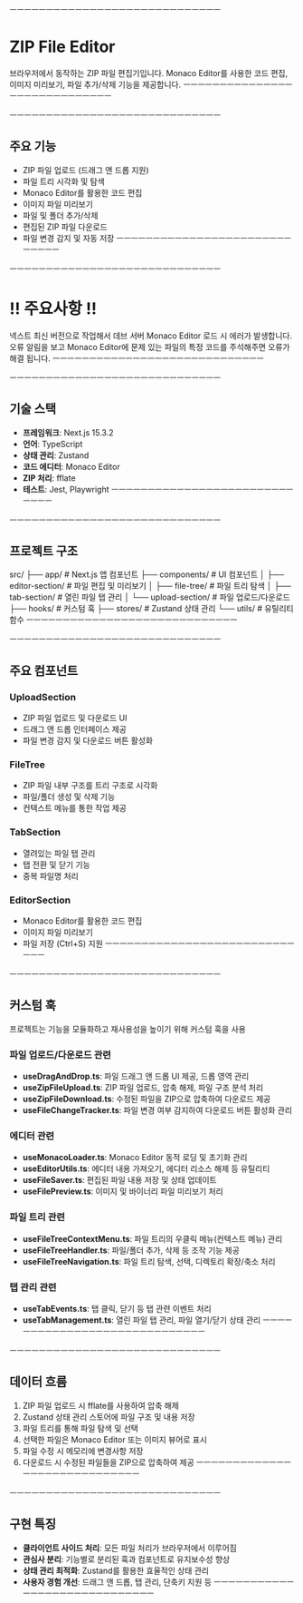 ㅡㅡㅡㅡㅡㅡㅡㅡㅡㅡㅡㅡㅡㅡㅡㅡㅡㅡㅡㅡㅡㅡㅡㅡㅡㅡㅡㅡㅡ
# ZIP File Editor
브라우저에서 동작하는 ZIP 파일 편집기입니다. 
Monaco Editor를 사용한 코드 편집, 이미지 미리보기, 파일 추가/삭제 기능을 제공합니다.
ㅡㅡㅡㅡㅡㅡㅡㅡㅡㅡㅡㅡㅡㅡㅡㅡㅡㅡㅡㅡㅡㅡㅡㅡㅡㅡㅡㅡㅡ


ㅡㅡㅡㅡㅡㅡㅡㅡㅡㅡㅡㅡㅡㅡㅡㅡㅡㅡㅡㅡㅡㅡㅡㅡㅡㅡㅡㅡㅡ
## 주요 기능
- ZIP 파일 업로드 (드래그 앤 드롭 지원)
- 파일 트리 시각화 및 탐색
- Monaco Editor를 활용한 코드 편집
- 이미지 파일 미리보기
- 파일 및 폴더 추가/삭제
- 편집된 ZIP 파일 다운로드
- 파일 변경 감지 및 자동 저장
ㅡㅡㅡㅡㅡㅡㅡㅡㅡㅡㅡㅡㅡㅡㅡㅡㅡㅡㅡㅡㅡㅡㅡㅡㅡㅡㅡㅡㅡ

ㅡㅡㅡㅡㅡㅡㅡㅡㅡㅡㅡㅡㅡㅡㅡㅡㅡㅡㅡㅡㅡㅡㅡㅡㅡㅡㅡㅡㅡ
# !! 주요사항 !!
넥스트 최신 버전으로 작업해서 데브 서버 Monaco Editor 로드 시 에러가 발생합니다.
오류 알림을 보고 Monaco Editor에 문제 있는 파일의 특정 코드를 주석해주면 오류가 해결 됩니다.
ㅡㅡㅡㅡㅡㅡㅡㅡㅡㅡㅡㅡㅡㅡㅡㅡㅡㅡㅡㅡㅡㅡㅡㅡㅡㅡㅡㅡㅡ

ㅡㅡㅡㅡㅡㅡㅡㅡㅡㅡㅡㅡㅡㅡㅡㅡㅡㅡㅡㅡㅡㅡㅡㅡㅡㅡㅡㅡㅡ
## 기술 스택
- **프레임워크**: Next.js 15.3.2
- **언어**: TypeScript
- **상태 관리**: Zustand
- **코드 에디터**: Monaco Editor
- **ZIP 처리**: fflate
- **테스트**: Jest, Playwright
ㅡㅡㅡㅡㅡㅡㅡㅡㅡㅡㅡㅡㅡㅡㅡㅡㅡㅡㅡㅡㅡㅡㅡㅡㅡㅡㅡㅡㅡ


ㅡㅡㅡㅡㅡㅡㅡㅡㅡㅡㅡㅡㅡㅡㅡㅡㅡㅡㅡㅡㅡㅡㅡㅡㅡㅡㅡㅡㅡ
## 프로젝트 구조
src/
├── app/                 # Next.js 앱 컴포넌트
├── components/          # UI 컴포넌트
│   ├── editor-section/  # 파일 편집 및 미리보기
│   ├── file-tree/       # 파일 트리 탐색
│   ├── tab-section/     # 열린 파일 탭 관리
│   └── upload-section/  # 파일 업로드/다운로드
├── hooks/               # 커스텀 훅
├── stores/              # Zustand 상태 관리
└── utils/               # 유틸리티 함수
ㅡㅡㅡㅡㅡㅡㅡㅡㅡㅡㅡㅡㅡㅡㅡㅡㅡㅡㅡㅡㅡㅡㅡㅡㅡㅡㅡㅡㅡ


ㅡㅡㅡㅡㅡㅡㅡㅡㅡㅡㅡㅡㅡㅡㅡㅡㅡㅡㅡㅡㅡㅡㅡㅡㅡㅡㅡㅡㅡ
## 주요 컴포넌트

### UploadSection
- ZIP 파일 업로드 및 다운로드 UI
- 드래그 앤 드롭 인터페이스 제공
- 파일 변경 감지 및 다운로드 버튼 활성화

### FileTree
- ZIP 파일 내부 구조를 트리 구조로 시각화
- 파일/폴더 생성 및 삭제 기능
- 컨텍스트 메뉴를 통한 작업 제공

### TabSection
- 열려있는 파일 탭 관리
- 탭 전환 및 닫기 기능
- 중복 파일명 처리

### EditorSection
- Monaco Editor를 활용한 코드 편집
- 이미지 파일 미리보기
- 파일 저장 (Ctrl+S) 지원
ㅡㅡㅡㅡㅡㅡㅡㅡㅡㅡㅡㅡㅡㅡㅡㅡㅡㅡㅡㅡㅡㅡㅡㅡㅡㅡㅡㅡㅡ


ㅡㅡㅡㅡㅡㅡㅡㅡㅡㅡㅡㅡㅡㅡㅡㅡㅡㅡㅡㅡㅡㅡㅡㅡㅡㅡㅡㅡㅡ
## 커스텀 훅
프로젝트는 기능을 모듈화하고 재사용성을 높이기 위해 커스텀 훅을 사용

### 파일 업로드/다운로드 관련
- **useDragAndDrop.ts**: 파일 드래그 앤 드롭 UI 제공, 드롭 영역 관리
- **useZipFileUpload.ts**: ZIP 파일 업로드, 압축 해제, 파일 구조 분석 처리
- **useZipFileDownload.ts**: 수정된 파일을 ZIP으로 압축하여 다운로드 제공
- **useFileChangeTracker.ts**: 파일 변경 여부 감지하여 다운로드 버튼 활성화 관리

### 에디터 관련
- **useMonacoLoader.ts**: Monaco Editor 동적 로딩 및 초기화 관리
- **useEditorUtils.ts**: 에디터 내용 가져오기, 에디터 리소스 해제 등 유틸리티
- **useFileSaver.ts**: 편집된 파일 내용 저장 및 상태 업데이트
- **useFilePreview.ts**: 이미지 및 바이너리 파일 미리보기 처리

### 파일 트리 관련
- **useFileTreeContextMenu.ts**: 파일 트리의 우클릭 메뉴(컨텍스트 메뉴) 관리
- **useFileTreeHandler.ts**: 파일/폴더 추가, 삭제 등 조작 기능 제공
- **useFileTreeNavigation.ts**: 파일 트리 탐색, 선택, 디렉토리 확장/축소 처리

### 탭 관리 관련
- **useTabEvents.ts**: 탭 클릭, 닫기 등 탭 관련 이벤트 처리
- **useTabManagement.ts**: 열린 파일 탭 관리, 파일 열기/닫기 상태 관리
ㅡㅡㅡㅡㅡㅡㅡㅡㅡㅡㅡㅡㅡㅡㅡㅡㅡㅡㅡㅡㅡㅡㅡㅡㅡㅡㅡㅡㅡ


ㅡㅡㅡㅡㅡㅡㅡㅡㅡㅡㅡㅡㅡㅡㅡㅡㅡㅡㅡㅡㅡㅡㅡㅡㅡㅡㅡㅡㅡ
## 데이터 흐름
1. ZIP 파일 업로드 시 fflate를 사용하여 압축 해제
2. Zustand 상태 관리 스토어에 파일 구조 및 내용 저장
3. 파일 트리를 통해 파일 탐색 및 선택
4. 선택한 파일은 Monaco Editor 또는 이미지 뷰어로 표시
5. 파일 수정 시 메모리에 변경사항 저장
6. 다운로드 시 수정된 파일들을 ZIP으로 압축하여 제공
ㅡㅡㅡㅡㅡㅡㅡㅡㅡㅡㅡㅡㅡㅡㅡㅡㅡㅡㅡㅡㅡㅡㅡㅡㅡㅡㅡㅡㅡ


ㅡㅡㅡㅡㅡㅡㅡㅡㅡㅡㅡㅡㅡㅡㅡㅡㅡㅡㅡㅡㅡㅡㅡㅡㅡㅡㅡㅡㅡ
## 구현 특징
- **클라이언트 사이드 처리**: 모든 파일 처리가 브라우저에서 이루어짐
- **관심사 분리**: 기능별로 분리된 훅과 컴포넌트로 유지보수성 향상
- **상태 관리 최적화**: Zustand를 활용한 효율적인 상태 관리
- **사용자 경험 개선**: 드래그 앤 드롭, 탭 관리, 단축키 지원 등
ㅡㅡㅡㅡㅡㅡㅡㅡㅡㅡㅡㅡㅡㅡㅡㅡㅡㅡㅡㅡㅡㅡㅡㅡㅡㅡㅡㅡㅡ